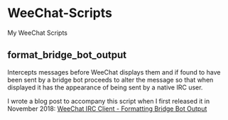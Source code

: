 # WeeChat-Scripts
My WeeChat Scripts

## format_bridge_bot_output
Intercepts messages before WeeChat displays them and if found to have been sent by a bridge bot proceeds to alter the message so that when displayed it has the appearance of being sent by a native IRC user.

I wrote a blog post to accompany this script when I first released it in November 2018: [WeeChat IRC Client - Formatting Bridge Bot Output](https://www.thecliguy.co.uk/2018/11/18/weechat-format-bridge-bot-output-script)
